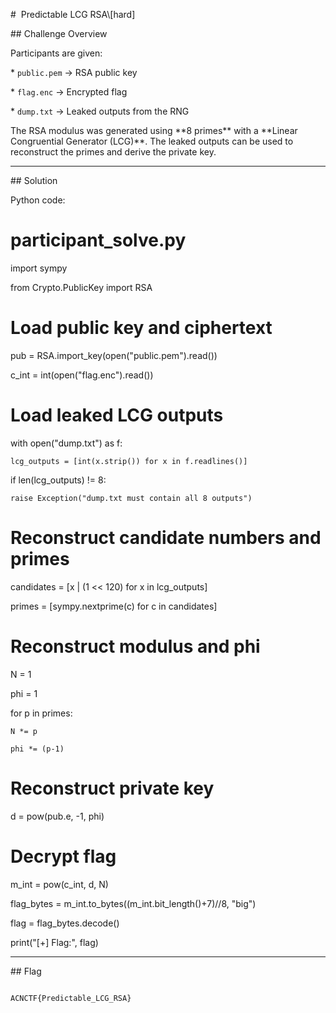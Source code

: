 \#  Predictable LCG RSA\\\[hard]



\## Challenge Overview



Participants are given:



\* `public.pem` → RSA public key

\* `flag.enc` → Encrypted flag

\* `dump.txt` → Leaked outputs from the RNG



The RSA modulus was generated using \*\*8 primes\*\* with a \*\*Linear Congruential Generator (LCG)\*\*. The leaked outputs can be used to reconstruct the primes and derive the private key.



---



\## Solution



Python code:
# participant_solve.py

import sympy

from Crypto.PublicKey import RSA

# Load public key and ciphertext
pub = RSA.import_key(open("public.pem").read())

c_int = int(open("flag.enc").read())

# Load leaked LCG outputs
with open("dump.txt") as f:
   
    lcg_outputs = [int(x.strip()) for x in f.readlines()]

if len(lcg_outputs) != 8:
    
    raise Exception("dump.txt must contain all 8 outputs")

# Reconstruct candidate numbers and primes

candidates = [x | (1 << 120) for x in lcg_outputs]

primes = [sympy.nextprime(c) for c in candidates]

# Reconstruct modulus and phi
N = 1

phi = 1

for p in primes:
    
    N *= p
    
    phi *= (p-1)

# Reconstruct private key

d = pow(pub.e, -1, phi)

# Decrypt flag
m_int = pow(c_int, d, N)

flag_bytes = m_int.to_bytes((m_int.bit_length()+7)//8, "big")

flag = flag_bytes.decode()


print("[+] Flag:", flag)


























---



\## Flag



```

ACNCTF{Predictable_LCG_RSA}

```







